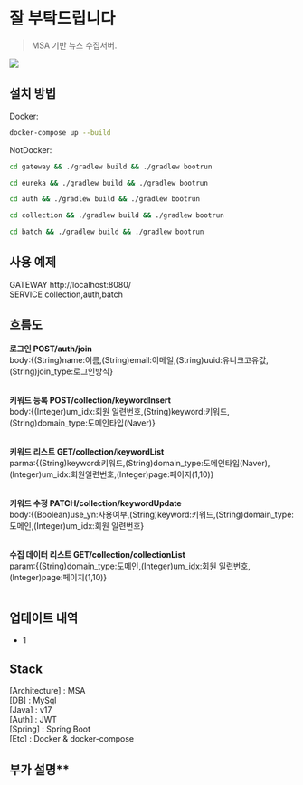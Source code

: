 # 잘 부탁드립니다

> MSA 기반 뉴스 수집서버.

![](../header.png)

## 설치 방법

Docker:

```sh
docker-compose up --build
```

NotDocker:

```sh
cd gateway && ./gradlew build && ./gradlew bootrun
```

```sh
cd eureka && ./gradlew build && ./gradlew bootrun
```

```sh
cd auth && ./gradlew build && ./gradlew bootrun
```

```sh
cd collection && ./gradlew build && ./gradlew bootrun
```

```sh
cd batch && ./gradlew build && ./gradlew bootrun
```

## 사용 예제

<!-- **권한 별 유저**
admin : { user_id : nexon , password : 987987 }<br/>
operator : { user_id : y11 , password : 0531 }<br/> -->

GATEWAY http://localhost:8080/<br/>
SERVICE collection,auth,batch <br/>

<!-- 스웨거 경로 http://localhost:8080/ApiDocument#/<br/> -->

## 흐름도

**로그인 POST/auth/join**<br/>
body:{(String)name:이름,(String)email:이메일,(String)uuid:유니크고유값,(String)join_type:로그인방식} <br/>
<br/>

**키워드 등록 POST/collection/keywordInsert**<br/>
body:{(Integer)um_idx:회원 일련번호,(String)keyword:키워드,(String)domain_type:도메인타입(Naver)} <br/>
<br/>

**키워드 리스트 GET/collection/keywordList**<br/>
parma:{(String)keyword:키워드,(String)domain_type:도메인타입(Naver),(Integer)um_idx:회원일련번호,(Integer)page:페이지(1,10)} <br/>
<br/>

**키워드 수정 PATCH/collection/keywordUpdate**<br/>
body:{(Boolean)use_yn:사용여부,(String)keyword:키워드,(String)domain_type:도메인,(Integer)um_idx:회원 일련번호} <br/>
<br/>

**수집 데이터 리스트 GET/collection/collectionList**<br/>
param:{(String)domain_type:도메인,(Integer)um_idx:회원 일련번호,(Integer)page:페이지(1,10)} <br/>
<br/>

## 업데이트 내역

-   1

## Stack

[Architecture] : MSA<br/>
[DB] : MySql<br/>
[Java] : v17<br/>
[Auth] : JWT<br/>
[Spring] : Spring Boot<br/>
[Etc] : Docker & docker-compose

## 부가 설명\*\*

<br/> 
<!-- - 최대한 관리자 혹은 운영자가 자유롭게 이벤트를 생성 및 수정 할 수 있게 고안하여 설계 및 작업하였습니다.<br/><br/>
- 수정 기능도 있으나 스웨거작업이 빠져있습니다 필요하실 경우 사용해주시면 됩니다.<br/><br/>
- 이벤트 별 지급 조건, 지급 조건 별 보상, 보상 별 아이템 각기 다르게 등록 할 수 있습니다.<br/><br/>
- docker-compose 관련하여 이미지 업로드 및 빌드 & 실행까지는 문제 없이 잘 되었으나<br/><br/>
 중간중간 호스트 문제가 계속 일어나 불안정합니다 포트포워딩까지 해보려 했으나 시간이 모자란 점 양해부탁드립니다<br/><br/>
- enum 은 typeString에서 tree shaking 을 지원하지 않아 사용하지 않았습니다.<br/><br/>
.env파일도 커밋해놓았습니다.<br/> -->
